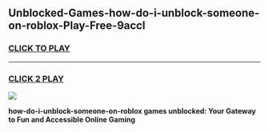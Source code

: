 
## Unblocked-Games-how-do-i-unblock-someone-on-roblox-Play-Free-9accl
<h3>
<a href="https://premium76.site?title=how-do-i-unblock-someone-on-roblox&ref=18A1">CLICK TO PLAY</a></h3>
<hr>

<h3>
<a href="https://premium76.site?title=how-do-i-unblock-someone-on-roblox&ref=18A1">CLICK 2 PLAY</a>
  
</h3>

<a href="https://premium76.site?title=how-do-i-unblock-someone-on-roblox&ref=18A1"><img src="https://clearcache.store/games.png"></a>


**how-do-i-unblock-someone-on-roblox games unblocked: Your Gateway to Fun and Accessible Online Gaming**

